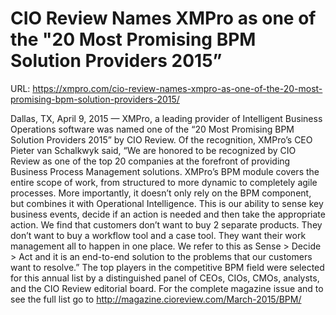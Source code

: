 # CIO Review Names XMPro as one of the "20 Most Promising BPM Solution Providers 2015”

URL: https://xmpro.com/cio-review-names-xmpro-as-one-of-the-20-most-promising-bpm-solution-providers-2015/

Dallas, TX, April 9, 2015 — XMPro, a leading provider of Intelligent Business Operations software was named one of the “20 Most Promising BPM Solution Providers 2015” by CIO Review.
Of the recognition, XMPro’s CEO Pieter van Schalkwyk said, “We are honored to be recognized by CIO Review as one of the top 20 companies at the forefront of providing Business Process Management solutions.
XMPro’s BPM module covers the entire scope of work, from structured to more dynamic to completely agile processes.
More importantly, it doesn’t only rely on the BPM component, but combines it with Operational Intelligence. This is our ability to sense key business events, decide if an action is needed and then take the appropriate action.
We find that customers don’t want to buy 2 separate products. They don’t want to buy a workflow tool and a case tool. They want their work management all to happen in one place. We refer to this as Sense > Decide > Act and it is an end-to-end solution to the problems that our customers want to resolve.”
The top players in the competitive BPM field were selected for this annual list by a distinguished panel of CEOs, CIOs, CMOs, analysts, and the CIO Review editorial board. For the complete magazine issue and to see the full list go to http://magazine.cioreview.com/March-2015/BPM/ 